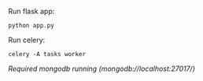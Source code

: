 Run flask app:
```
python app.py
```

Run celery:
```
celery -A tasks worker
```

*Required mongodb running (mongodb://localhost:27017/)*